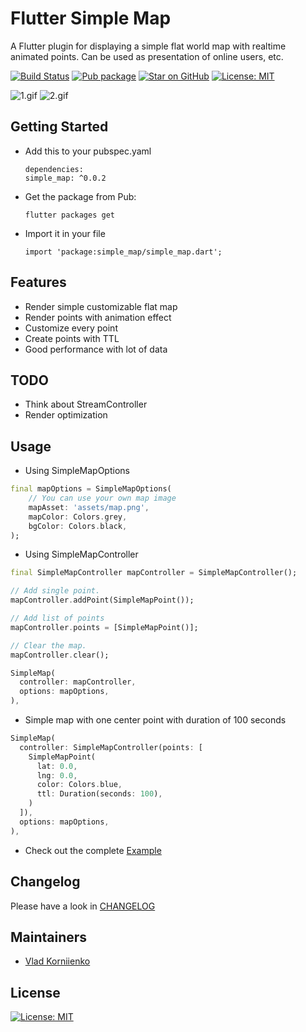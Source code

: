 # Flutter Simple Map

A Flutter plugin for displaying a simple flat world map with realtime animated points. 
Can be used as presentation of online users, etc.

[![Build Status](https://travis-ci.org/tiamo/flutter-simple-map.svg?branch=master)](https://travis-ci.org/tiamo/flutter-simple-map)
[![Pub package](https://img.shields.io/pub/v/simple_map.svg)](https://pub.dartlang.org/packages/online_world_map)
[![Star on GitHub](https://img.shields.io/github/stars/tiamo/flutter-simple-map.svg?style=flat&logo=github&colorB=deeppink&label=stars)](https://github.com/tiamo/flutter-simple-map)
[![License: MIT](https://img.shields.io/badge/license-MIT-purple.svg)](https://opensource.org/licenses/MIT)

![1.gif](https://github.com/tiamo/flutter-simple-map/raw/master/screens/1.gif)
![2.gif](https://github.com/tiamo/flutter-simple-map/raw/master/screens/2.gif)

## Getting Started

* Add this to your pubspec.yaml
  ```
  dependencies:
  simple_map: ^0.0.2
  ```
* Get the package from Pub:
  ```
  flutter packages get
  ```
* Import it in your file
  ```
  import 'package:simple_map/simple_map.dart';
  ```

## Features

* Render simple customizable flat map
* Render points with animation effect
* Customize every point
* Create points with TTL
* Good performance with lot of data

## TODO

* Think about StreamController
* Render optimization

## Usage

* Using SimpleMapOptions
```dart
final mapOptions = SimpleMapOptions(
    // You can use your own map image
    mapAsset: 'assets/map.png',
    mapColor: Colors.grey,
    bgColor: Colors.black,
);
```

* Using SimpleMapController
```dart
final SimpleMapController mapController = SimpleMapController();

// Add single point.
mapController.addPoint(SimpleMapPoint());

// Add list of points
mapController.points = [SimpleMapPoint()];

// Clear the map.
mapController.clear();

SimpleMap(
  controller: mapController,
  options: mapOptions,
),
```

* Simple map with one center point with duration of 100 seconds
```dart
SimpleMap(
  controller: SimpleMapController(points: [
    SimpleMapPoint(
      lat: 0.0,
      lng: 0.0,
      color: Colors.blue,
      ttl: Duration(seconds: 100),
    )
  ]),
  options: mapOptions,
),
```

* Check out the complete [Example](https://github.com/tiamo/flutter-simple-map/tree/master/example)

## Changelog

Please have a look in [CHANGELOG](CHANGELOG.md)

## Maintainers
 
* [Vlad Korniienko](https://github.com/tiamo)
 
## License

[![License: MIT](https://img.shields.io/badge/license-MIT-purple.svg)](https://opensource.org/licenses/MIT)